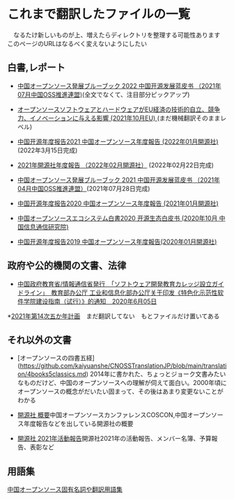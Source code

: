 # これまで翻訳したファイルの一覧

　なるたけ新しいものが上、増えたらディレクトリを整理する可能性あります　このページのURLはなるべく変えないようにしたい

## 白書,レポート
* [中国オープンソース発展ブルーブック 2022 中国开源发展蓝皮书 （2021年07月中国OSS推進連盟)](https://github.com/kaiyuanshe/CNOSSTranslationJP/tree/main/translation/2021_CNOSSbluebook)(全文でなくて、注目部分ピックアップ)

* [オープンソースソフトウェアとハードウェアがEU経済の技術的自立、競争力、イノベーションに与える影響
  (2021年10月EU) ](https://github.com/kaiyuanshe/CNOSSTranslationJP/tree/main/translation/2021_EU_OSS_report)(まだ機械翻訳そのままレベル)

* [中国开源年度报告2021 中国オープンソース年度報告  (2022年01月開源社) ](https://github.com/kaiyuanshe/CNOSSTranslationJP/tree/main/translation/2021_CNOSSReport)(2022年3月15日完成)

* [2021年開源社年度報告 （2022年02月開源社）](https://github.com/kaiyuanshe/CNOSSTranslationJP/tree/main/translation/2021_kaiyuanshereport) (2022年02月22日完成)

* [中国オープンソース発展ブルーブック 2021 中国开源发展蓝皮书 （2021年04月中国OSS推進連盟）](https://github.com/kaiyuanshe/CNOSSTranslationJP/tree/main/translation/2021_CNOSSbluebook)(2021年07月28日完成)

* [中国开源年度报告2020 中国オープンソース年度報告  (2021年01月開源社)](https://github.com/kaiyuanshe/CNOSSTranslationJP/tree/main/translation/2020_CNOSSReport)

* [中国オープンソースエコシステム白書2020 开源生态白皮书  (2020年10月 中国信息通信研究院)](https://github.com/kaiyuanshe/CNOSSTranslationJP/blob/main/translation/2020_OSSEcosystem.md)

* [中国开源年度报告2019 中国オープンソース年度報告(2020年01月開源社)](https://github.com/kaiyuanshe/CNOSSTranslationJP/blob/main/translation/2019_Kaiyuenshe_WP.md)


## 政府や公的機関の文書、法律

* [中国政府教育省/情報通信省発行　「ソフトウェア開発教育カレッジ設立ガイドライン」　教育部办公厅 工业和信息化部办公厅关于印发《特色化示范性软件学院建设指南（试行）》的通知　2020年6月05日](https://github.com/kaiyuanshe/CNOSSTranslationJP/blob/main/translation/20200605_Software_Education_College_Guideline.md)

*[2021年第14次五か年計画](https://github.com/kaiyuanshe/CNOSSTranslationJP/tree/main/translation/2021_14th5yearplan)　まだ翻訳してない　もとファイルだけ置いてある


## それ以外の文書

* [オープンソースの四書五経] (https://github.com/kaiyuanshe/CNOSSTranslationJP/blob/main/translation/4books5classics.md) 2014年に書かれた、ちょっとジョーク文書みたいなものだけど、中国のオープンソースへの理解が伺えて面白い。2000年頃にオープンソースの概念がだいたい固まって、その後はあまり変更ないことがわかる

* [開源社 概要](https://github.com/kaiyuanshe/CNOSSTranslationJP/main/translation/Kaiyuenshe/about.md)中国オープンソースカンファレンスCOSCON,中国オープンソース年度報告などを出している開源社の概要


* [開源社 2021年活動報告](https://github.com/kaiyuanshe/CNOSSTranslationJP/main/translation/2021_kaiyuanshereport/Readme.md)開源社2021年の活動報告、メンバー名簿、予算報告、表彰など



## 用語集

[中国オープンソース固有名詞や翻訳用語集](https://docs.google.com/spreadsheets/d/11hnm1ORdUP6BtvaUJo2Ow70VQQ8dU6v1vRaPdzyM_oY/edit#gid=0)
